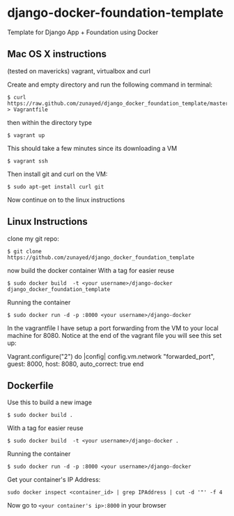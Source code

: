 django-docker-foundation-template
=============

Template for Django App + Foundation using Docker


Mac OS X  instructions
----------------------
(tested on mavericks)
vagrant, virtualbox and curl

Create and empty directory and run the following command in terminal:

    $ curl https://raw.github.com/zunayed/django_docker_foundation_template/master/Vagrantfile > Vagrantfile

then within the directory type 

    $ vagrant up

This should take a few minutes since its downloading a VM

    $ vagrant ssh

Then install git and curl on the VM:

    $ sudo apt-get install curl git

Now continue on to the linux instructions

Linux Instructions
------------------

clone my git repo:

    $ git clone https://github.com/zunayed/django_docker_foundation_template

now build the docker container With a tag for easier reuse

    $ sudo docker build  -t <your username>/django-docker django_docker_foundation_template

Running the container

    $ sudo docker run -d -p :8000 <your username>/django-docker

In the vagrantfile I have setup a port forwarding from the VM to your local machine for 8080.
Notice at the end of the vagrant file you will see this set up:

Vagrant.configure("2") do |config|
  config.vm.network "forwarded_port", guest: 8000, host: 8080,
    auto_correct: true
end
    

Dockerfile
----------
Use this to build a new image

    $ sudo docker build .

With a tag for easier reuse

    $ sudo docker build  -t <your username>/django-docker .

Running the container

    $ sudo docker run -d -p :8000 <your username>/django-docker
    
Get your container's IP Address:

    sudo docker inspect <container_id> | grep IPAddress | cut -d '"' -f 4

Now go to `<your container's ip>:8000` in your browser
